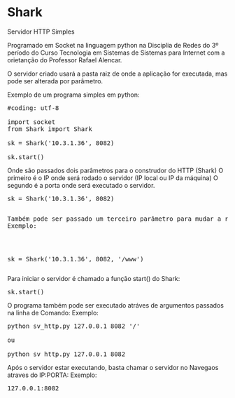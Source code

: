 # Shark
Servidor HTTP Simples

Programado em Socket na linguagem python na Disciplia de Redes do 3º período
do Curso Tecnologia em Sistemas de Sistemas para Internet com a orietanção do Professor Rafael Alencar.

O servidor criado usará a pasta raiz de onde a aplicação for executada, mas pode ser alterada por parâmetro.

Exemplo de um programa simples em python:

<pre>
#coding: utf-8

import socket
from Shark import Shark

sk = Shark('10.3.1.36', 8082)

sk.start()
</pre>

Onde são passados dois parâmetros para o construdor do HTTP (Shark)
O primeiro é o IP onde será rodado o servidor (IP local ou IP da máquina)
O segundo é a porta onde será executado o servidor.
<pre>
sk = Shark('10.3.1.36', 8082)
<pre>

Também pode ser passado um terceiro parâmetro para mudar a raiz do servidor.
Exemplo:
</pre>
sk = Shark('10.3.1.36', 8082, '/www')
</pre>

Para iniciar o servidor é chamado a função start() do Shark:
<pre>
sk.start()
</pre>

O programa também pode ser executado atráves de argumentos passados na linha de Comando:
Exemplo:
<pre>
python sv_http.py 127.0.0.1 8082 '/'
  
ou
  
python sv_http.py 127.0.0.1 8082
</pre>
  
Após o servidor estar executando, basta chamar o servidor no Navegaos atraves do IP:PORTA:
Exemplo:
<pre>
127.0.0.1:8082
</pre>
